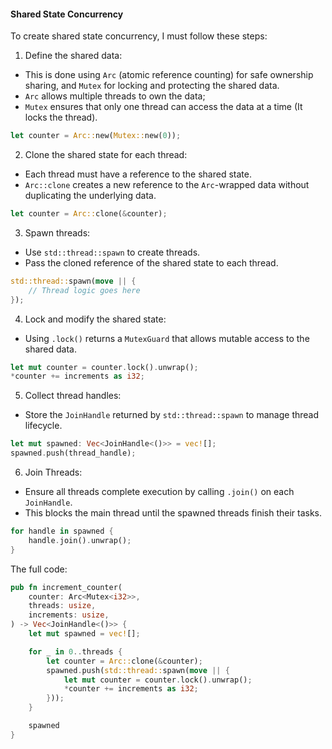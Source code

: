 #### Shared State Concurrency

To create shared state concurrency, I must follow these steps:

1. Define the shared data:
 - This is done using `Arc` (atomic reference counting) for safe ownership sharing, and `Mutex` for locking and protecting the shared data.
  - `Arc` allows multiple threads to own the data;
  - `Mutex` ensures that only one thread can access the data at a time (It locks the thread).

```rust
let counter = Arc::new(Mutex::new(0));
```

2. Clone the shared state for each thread:
 - Each thread must have a reference to the shared state.
 - `Arc::clone` creates a new reference to the `Arc`-wrapped data without duplicating the underlying data.

```rust
let counter = Arc::clone(&counter);
```

3. Spawn threads:
 - Use `std::thread::spawn` to create threads.
 - Pass the cloned reference of the shared state to each thread.

```rust
std::thread::spawn(move || {
    // Thread logic goes here
});
```

4. Lock and modify the shared state:
 - Using `.lock()` returns a `MutexGuard` that allows mutable access to the shared data.

```rust
let mut counter = counter.lock().unwrap();
*counter += increments as i32;
```

5. Collect thread handles:
 - Store the `JoinHandle` returned by `std::thread::spawn` to manage thread lifecycle.

```rust
let mut spawned: Vec<JoinHandle<()>> = vec![];
spawned.push(thread_handle);
```

6. Join Threads:
 - Ensure all threads complete execution by calling `.join()` on each `JoinHandle`.
 - This blocks the main thread until the spawned threads finish their tasks.

```rust
for handle in spawned {
    handle.join().unwrap();
}
```

The full code:

```Rust
pub fn increment_counter(
    counter: Arc<Mutex<i32>>,
    threads: usize,
    increments: usize,
) -> Vec<JoinHandle<()>> {
    let mut spawned = vec![];

    for _ in 0..threads {
        let counter = Arc::clone(&counter);
        spawned.push(std::thread::spawn(move || {
            let mut counter = counter.lock().unwrap();
            *counter += increments as i32;
        }));
    }

    spawned
}
```
